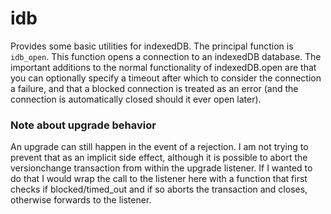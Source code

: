 # idb
Provides some basic utilities for indexedDB. The principal function is `idb_open`. This function opens a connection to an indexedDB database. The important additions to the normal functionality of indexedDB.open are that you can optionally specify a timeout after which to consider the connection a failure, and that a blocked connection is treated as an error (and the connection is automatically closed should it ever open later).

### Note about upgrade behavior
An upgrade can still happen in the event of a rejection. I am not trying to prevent that as an implicit side effect, although it is possible to abort the versionchange transaction from within the upgrade listener. If I wanted to do that I would wrap the call to the listener here with a function that first checks if blocked/timed_out and if so aborts the transaction and closes, otherwise forwards to the listener.
